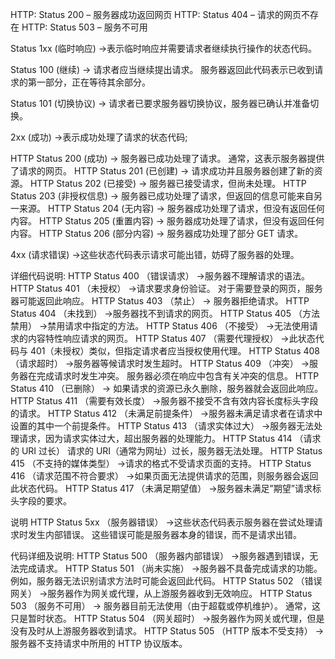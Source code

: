 HTTP: Status 200 – 服务器成功返回网页
HTTP: Status 404 – 请求的网页不存在
HTTP: Status 503 – 服务不可用

Status 1xx  (临时响应)
->表示临时响应并需要请求者继续执行操作的状态代码。

 Status 100 (继续)
-> 请求者应当继续提出请求。 服务器返回此代码表示已收到请求的第一部分，正在等待其余部分。

Status 101 (切换协议)
-> 请求者已要求服务器切换协议，服务器已确认并准备切换。

2xx  (成功)
->表示成功处理了请求的状态代码;

HTTP Status 200 (成功)
-> 服务器已成功处理了请求。 通常，这表示服务器提供了请求的网页。
HTTP Status 201 (已创建)
-> 请求成功并且服务器创建了新的资源。
HTTP Status 202 (已接受)
-> 服务器已接受请求，但尚未处理。
HTTP Status 203 (非授权信息)
-> 服务器已成功处理了请求，但返回的信息可能来自另一来源。
HTTP Status 204 (无内容)
-> 服务器成功处理了请求，但没有返回任何内容。
HTTP Status 205 (重置内容)
-> 服务器成功处理了请求，但没有返回任何内容。
HTTP Status 206 (部分内容)
-> 服务器成功处理了部分 GET 请求。

 4xx (请求错误)
->这些状态代码表示请求可能出错，妨碍了服务器的处理。

详细代码说明:
HTTP Status 400 （错误请求） 
->服务器不理解请求的语法。
HTTP Status 401 （未授权） 
->请求要求身份验证。 对于需要登录的网页，服务器可能返回此响应。
HTTP Status 403 （禁止）
-> 服务器拒绝请求。
HTTP Status 404 （未找到） 
->服务器找不到请求的网页。
HTTP Status 405 （方法禁用） 
->禁用请求中指定的方法。
HTTP Status 406 （不接受） 
->无法使用请求的内容特性响应请求的网页。
HTTP Status 407 （需要代理授权） 
->此状态代码与 401（未授权）类似，但指定请求者应当授权使用代理。
HTTP Status 408 （请求超时） 
->服务器等候请求时发生超时。
HTTP Status 409 （冲突） 
->服务器在完成请求时发生冲突。 服务器必须在响应中包含有关冲突的信息。
HTTP Status 410 （已删除）
-> 如果请求的资源已永久删除，服务器就会返回此响应。
HTTP Status 411 （需要有效长度） 
->服务器不接受不含有效内容长度标头字段的请求。
HTTP Status 412 （未满足前提条件） 
->服务器未满足请求者在请求中设置的其中一个前提条件。
HTTP Status 413 （请求实体过大） 
->服务器无法处理请求，因为请求实体过大，超出服务器的处理能力。
HTTP Status 414 （请求的 URI 过长） 请求的 URI（通常为网址）过长，服务器无法处理。
HTTP Status 415 （不支持的媒体类型） 
->请求的格式不受请求页面的支持。
HTTP Status 416 （请求范围不符合要求） 
->如果页面无法提供请求的范围，则服务器会返回此状态代码。
HTTP Status 417 （未满足期望值） 
->服务器未满足”期望”请求标头字段的要求。

说明
HTTP Status 5xx （服务器错误）
->这些状态代码表示服务器在尝试处理请求时发生内部错误。 这些错误可能是服务器本身的错误，而不是请求出错。

代码详细及说明:
HTTP Status 500 （服务器内部错误） 
->服务器遇到错误，无法完成请求。
HTTP Status 501 （尚未实施） 
->服务器不具备完成请求的功能。 例如，服务器无法识别请求方法时可能会返回此代码。
HTTP Status 502 （错误网关） 
->服务器作为网关或代理，从上游服务器收到无效响应。
HTTP Status 503 （服务不可用）
-> 服务器目前无法使用（由于超载或停机维护）。 通常，这只是暂时状态。
HTTP Status 504 （网关超时） 
->服务器作为网关或代理，但是没有及时从上游服务器收到请求。
HTTP Status 505 （HTTP 版本不受支持）
-> 服务器不支持请求中所用的 HTTP 协议版本。